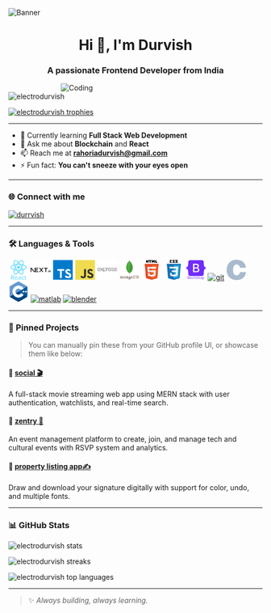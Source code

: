 ![Banner](https://images-wixmp-ed30a86b8c4ca887773594c2.wixmp.com/f/9d70ef73-ee0b-4abf-b97a-3389eff38ed5/d9qzqm8-242916ae-89d8-4da4-bfd4-93bef52e103a.gif)

<h1 align="center">Hi 👋, I'm Durvish</h1>
<h3 align="center">A passionate Frontend Developer from India</h3>

<img align="right" alt="Coding" width="400" src="https://i.giphy.com/media/836HiJc7pgzy8iNXCn/giphy.gif">

<p align="left">
  <img src="https://komarev.com/ghpvc/?username=electrodurvish&label=Profile%20views&color=0e75b6&style=flat" alt="electrodurvish" />
</p>

<p align="left">
  <a href="https://github.com/ryo-ma/github-profile-trophy">
    <img src="https://github-profile-trophy.vercel.app/?username=electrodurvish&theme=darkhub&no-frame=true" alt="electrodurvish trophies" />
  </a>
</p>

---

- 🌱 Currently learning **Full Stack Web Development**
- 💬 Ask me about **Blockchain** and **React**
- 📫 Reach me at **rahoriadurvish@gmail.com**
- ⚡ Fun fact: **You can't sneeze with your eyes open**

---

### 🌐 Connect with me

<p align="left">
  <a href="https://instagram.com/durrvish" target="_blank">
    <img src="https://raw.githubusercontent.com/rahuldkjain/github-profile-readme-generator/master/src/images/icons/Social/instagram.svg" alt="durrvish" width="40" height="40"/>
  </a>
</p>

---

### 🛠️ Languages & Tools

<p align="left">
  <a href="https://reactjs.org/" target="_blank"><img src="https://raw.githubusercontent.com/devicons/devicon/master/icons/react/react-original-wordmark.svg" alt="react" width="40" height="40"/></a>
  <a href="https://nextjs.org/" target="_blank"><img src="https://raw.githubusercontent.com/devicons/devicon/master/icons/nextjs/nextjs-original-wordmark.svg" alt="nextjs" width="40" height="40"/></a>
  <a href="https://www.typescriptlang.org/" target="_blank"><img src="https://raw.githubusercontent.com/devicons/devicon/master/icons/typescript/typescript-original.svg" alt="typescript" width="40" height="40"/></a>
  <a href="https://developer.mozilla.org/en-US/docs/Web/JavaScript" target="_blank"><img src="https://raw.githubusercontent.com/devicons/devicon/master/icons/javascript/javascript-original.svg" alt="javascript" width="40" height="40"/></a>
  <a href="https://expressjs.com/" target="_blank"><img src="https://raw.githubusercontent.com/devicons/devicon/master/icons/express/express-original-wordmark.svg" alt="express" width="40" height="40"/></a>
  <a href="https://www.mongodb.com/" target="_blank"><img src="https://raw.githubusercontent.com/devicons/devicon/master/icons/mongodb/mongodb-original-wordmark.svg" alt="mongodb" width="40" height="40"/></a>
  <a href="https://www.w3schools.com/html/" target="_blank"><img src="https://raw.githubusercontent.com/devicons/devicon/master/icons/html5/html5-original-wordmark.svg" alt="html5" width="40" height="40"/></a>
  <a href="https://www.w3schools.com/css/" target="_blank"><img src="https://raw.githubusercontent.com/devicons/devicon/master/icons/css3/css3-original-wordmark.svg" alt="css3" width="40" height="40"/></a>
  <a href="https://getbootstrap.com" target="_blank"><img src="https://raw.githubusercontent.com/devicons/devicon/master/icons/bootstrap/bootstrap-plain-wordmark.svg" alt="bootstrap" width="40" height="40"/></a>
  <a href="https://git-scm.com/" target="_blank"><img src="https://www.vectorlogo.zone/logos/git-scm/git-scm-icon.svg" alt="git" width="40" height="40"/></a>
  <a href="https://www.cprogramming.com/" target="_blank"><img src="https://raw.githubusercontent.com/devicons/devicon/master/icons/c/c-original.svg" alt="c" width="40" height="40"/></a>
  <a href="https://www.w3schools.com/cpp/" target="_blank"><img src="https://raw.githubusercontent.com/devicons/devicon/master/icons/cplusplus/cplusplus-original.svg" alt="cplusplus" width="40" height="40"/></a>
  <a href="https://www.mathworks.com/" target="_blank"><img src="https://upload.wikimedia.org/wikipedia/commons/2/21/Matlab_Logo.png" alt="matlab" width="40" height="40"/></a>
  <a href="https://www.blender.org/" target="_blank"><img src="https://download.blender.org/branding/community/blender_community_badge_white.svg" alt="blender" width="40" height="40"/></a>
</p>

---

### 📌 Pinned Projects

> You can manually pin these from your GitHub profile UI, or showcase them like below:

#### 🔗 [social 🎬](https://frontend-mern-green.vercel.app/)
A full-stack movie streaming web app using MERN stack with user authentication, watchlists, and real-time search.

#### 🔗 [zentry 🎉](https://github.com/Electrodurvish/EventVerse)
An event management platform to create, join, and manage tech and cultural events with RSVP system and analytics.

#### 🔗 [property listing app✍️](https://property-listing-app-3ygb.vercel.app/)
Draw and download your signature digitally with support for color, undo, and multiple fonts.

---

### 📊 GitHub Stats

<p align="left">
  <img src="https://github-readme-stats.vercel.app/api?username=electrodurvish&show_icons=true&theme=radical" alt="electrodurvish stats" />
</p>

<p align="left">
  <img src="https://github-readme-streak-stats.herokuapp.com/?user=electrodurvish&theme=radical" alt="electrodurvish streaks" />
</p>

<p align="left">
  <img src="https://github-readme-stats.vercel.app/api/top-langs/?username=electrodurvish&layout=compact&theme=radical" alt="electrodurvish top languages" />
</p>

---

> ✨ *Always building, always learning.*
